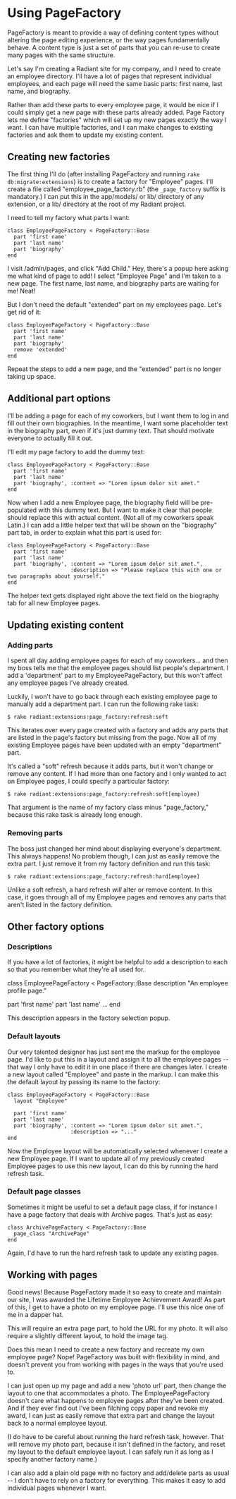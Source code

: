 # Using PageFactory

PageFactory is meant to provide a way of defining content types without altering the page editing experience, or the way pages fundamentally behave. A content type is just a set of parts that you can re-use to create many pages with the same structure.

Let's say I'm creating a Radiant site for my company, and I need to create an employee directory. I'll have a lot of pages that represent individual employees, and each page will need the same basic parts: first name, last name, and biography.

Rather than add these parts to every employee page, it would be nice if I could simply get a new page with these parts already added. Page Factory lets me define "factories" which will set up my new pages exactly the way I want. I can have multiple factories, and I can make changes to existing factories and ask them to update my existing content.

## Creating new factories

The first thing I'll do (after installing PageFactory and running `rake db:migrate:extensions`) is to create a factory for "Employee" pages. I'll create a file called "employee_page_factory.rb" (the `_page_factory` suffix is mandatory.) I can put this in the app/models/ or lib/ directory of any extension, or a lib/ directory at the root of my Radiant project.

I need to tell my factory what parts I want:

    class EmployeePageFactory < PageFactory::Base
      part 'first name'
      part 'last name'
      part 'biography'
    end

I visit /admin/pages, and click "Add Child." Hey, there's a popup here asking me what kind of page to add! I select "Employee Page" and I'm taken to a new page. The first name, last name, and biography parts are waiting for me! Neat!

But I don't need the default "extended" part on my employees page. Let's get rid of it:

    class EmployeePageFactory < PageFactory::Base
      part 'first name'
      part 'last name'
      part 'biography'
      remove 'extended'
    end

Repeat the steps to add a new page, and the "extended" part is no longer taking up space.

## Additional part options

I'll be adding a page for each of my coworkers, but I want them to log in and fill out their own biographies. In the meantime, I want some placeholder text in the biography part, even if it's just dummy text. That should motivate everyone to actually fill it out.

I'll edit my page factory to add the dummy text:

    class EmployeePageFactory < PageFactory::Base
      part 'first name'
      part 'last name'
      part 'biography', :content => "Lorem ipsum dolor sit amet."
    end

Now when I add a new Employee page, the biography field will be pre-populated with this dummy text. But I want to make it clear that people should replace this with actual content. (Not all of my coworkers speak Latin.) I can add a little helper text that will be shown on the "biography" part tab, in order to explain what this part is used for:

    class EmployeePageFactory < PageFactory::Base
      part 'first name'
      part 'last name'
      part 'biography', :content => "Lorem ipsum dolor sit amet.",
                        :description => "Please replace this with one or two paragraphs about yourself."
    end

The helper text gets displayed right above the text field on the biography tab for all new Employee pages.

## Updating existing content

### Adding parts

I spent all day adding employee pages for each of my coworkers... and then my boss tells me that the employee pages should list people's department. I add a 'department' part to my EmployeePageFactory, but this won't affect any employee pages I've already created.

Luckily, I won't have to go back through each existing employee page to manually add a department part. I can run the following rake task:

    $ rake radiant:extensions:page_factory:refresh:soft

This iterates over every page created with a factory and adds any parts that are listed in the page's factory but missing from the page. Now all of my existing Employee pages have been updated with an empty "department" part.

It's called a "soft" refresh because it adds parts, but it won't change or remove any content. If I had more than one factory and I only wanted to act on Employee pages, I could specify a particular factory:

    $ rake radiant:extensions:page_factory:refresh:soft[employee]

That argument is the name of my factory class minus "page_factory," because this rake task is already long enough.

### Removing parts

The boss just changed her mind about displaying everyone's department. This always happens! No problem though, I can just as easily remove the extra part. I just remove it from my factory definition and run this task:

    $ rake radiant:extensions:page_factory:refresh:hard[employee]

Unlike a soft refresh, a hard refresh _will_ alter or remove content. In this case, it goes through all of my Employee pages and removes any parts that aren't listed in the factory definition.

## Other factory options

### Descriptions

If you have a lot of factories, it might be helpful to add a description to each so that you remember what they're all used for.

class EmployeePageFactory < PageFactory::Base
  description "An employee profile page."

  part 'first name'
  part 'last name'
  ...
end

This description appears in the factory selection popup.

### Default layouts

Our very talented designer has just sent me the markup for the employee page. I'd like to put this in a layout and assign it to all the employee pages -- that way I only have to edit it in one place if there are changes later. I create a new layout called "Employee" and paste in the markup. I can make this the default layout by passing its name to the factory:

    class EmployeePageFactory < PageFactory::Base
      layout "Employee"
      
      part 'first name'
      part 'last name'
      part 'biography', :content => "Lorem ipsum dolor sit amet.",
                        :description => "..."
    end

Now the Employee layout will be automatically selected whenever I create a new Employee page. If I want to update all of my previously created Employee pages to use this new layout, I can do this by running the hard refresh task.

### Default page classes

Sometimes it might be useful to set a default page class, if for instance I have a page factory that deals with Archive pages. That's just as easy:

    class ArchivePageFactory < PageFactory::Base
      page_class "ArchivePage"
    end

Again, I'd have to run the hard refresh task to update any existing pages.

## Working with pages

Good news! Because PageFactory made it so easy to create and maintain our site, I was awarded the Lifetime Employee Achievement Award! As part of this, I get to have a photo on my employee page. I'll use this nice one of me in a dapper hat.

This will require an extra page part, to hold the URL for my photo. It will also require a slightly different layout, to hold the image tag.

Does this mean I need to create a new factory and recreate my own employee page? Nope! PageFactory was built with flexibility in mind, and doesn't prevent you from working with pages in the ways that you're used to.

I can just open up my page and add a new 'photo url' part, then change the layout to one that accommodates a photo. The EmployeePageFactory doesn't care what happens to employee pages after they've been created. And if they ever find out I've been filching copy paper and revoke my award, I can just as easily remove that extra part and change the layout back to a normal employee layout.

(I do have to be careful about running the hard refresh task, however. That will remove my photo part, because it isn't defined in the factory, and reset my layout to the default employee layout. I can safely run it as long as I specify another factory name.)

I can also add a plain old page with no factory and add/delete parts as usual -- I don't have to rely on a factory for everything. This makes it easy to add individual pages whenever I want.